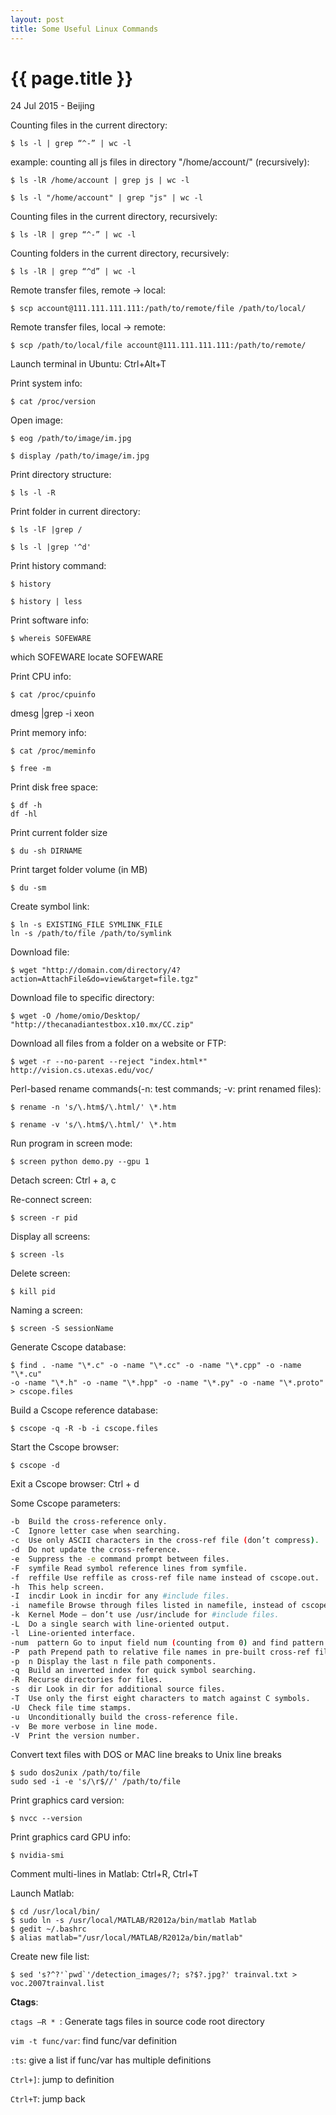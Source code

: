 ```yaml
---
layout: post
title: Some Useful Linux Commands
---
```


{{ page.title }}
================

<p class="meta">24 Jul 2015 - Beijing</p>

Counting files in the current directory:

<pre class="terminal"><code>$ ls -l | grep “^-” | wc -l</code></pre>

example: counting all js files in directory "/home/account/" (recursively):

<pre class="terminal"><code>$ ls -lR /home/account | grep js | wc -l</code></pre>
<pre class="terminal"><code>$ ls -l "/home/account" | grep "js" | wc -l</code></pre>

Counting files in the current directory, recursively:

<pre class="terminal"><code>$ ls -lR | grep “^-” | wc -l</code></pre>

Counting folders in the current directory, recursively:

<pre class="terminal"><code>$ ls -lR | grep “^d” | wc -l</code></pre>

Remote transfer files, remote -> local:

<pre class="terminal"><code>$ scp account@111.111.111.111:/path/to/remote/file /path/to/local/</code></pre>

Remote transfer files, local -> remote:

<pre class="terminal"><code>$ scp /path/to/local/file account@111.111.111.111:/path/to/remote/</code></pre>

Launch terminal in Ubuntu: Ctrl+Alt+T

Print system info:

<pre class="terminal"><code>$ cat /proc/version</code></pre>

Open image:

<pre class="terminal"><code>$ eog /path/to/image/im.jpg</code></pre>
<pre class="terminal"><code>$ display /path/to/image/im.jpg</code></pre>

Print directory structure:

<pre class="terminal"><code>$ ls -l -R</code></pre>

Print folder in current directory:

<pre class="terminal"><code>$ ls -lF |grep /</code></pre>
<pre class="terminal"><code>$ ls -l |grep '^d'</code></pre>

Print history command:

<pre class="terminal"><code>$ history</code></pre>
<pre class="terminal"><code>$ history | less</code></pre>

Print software info:

<pre class="terminal"><code>$ whereis SOFEWARE</code></pre>
which SOFEWARE
locate SOFEWARE</code></pre>

Print CPU info:

<pre class="terminal"><code>$ cat /proc/cpuinfo</code></pre>
dmesg |grep -i xeon</code></pre>

Print memory info:

<pre class="terminal"><code>$ cat /proc/meminfo</code></pre>
<pre class="terminal"><code>$ free -m</code></pre>

Print disk free space:

<pre class="terminal"><code>$ df -h
df -hl</code></pre>

Print current folder size

<pre class="terminal"><code>$ du -sh DIRNAME</code></pre>

Print target folder volume (in MB)

<pre class="terminal"><code>$ du -sm</code></pre>

Create symbol link:

<pre class="terminal"><code>$ ln -s EXISTING_FILE SYMLINK_FILE
ln -s /path/to/file /path/to/symlink</code></pre>

Download file:

<pre class="terminal"><code>$ wget "http://domain.com/directory/4?action=AttachFile&do=view&target=file.tgz"</code></pre>

Download file to specific directory:

<pre class="terminal"><code>$ wget -O /home/omio/Desktop/ "http://thecanadiantestbox.x10.mx/CC.zip"</code></pre>

Download all files from a folder on a website or FTP:

<pre class="terminal"><code>$ wget -r --no-parent --reject "index.html*" http://vision.cs.utexas.edu/voc/</code></pre>

Perl-based rename commands(-n: test commands; -v: print renamed files):

<pre class="terminal"><code>$ rename -n 's/\.htm$/\.html/' \*.htm</code></pre>
<pre class="terminal"><code>$ rename -v 's/\.htm$/\.html/' \*.htm</code></pre>

Run program in screen mode:

<pre class="terminal"><code>$ screen python demo.py --gpu 1</code></pre>

Detach screen: Ctrl + a, c

Re-connect screen:

<pre class="terminal"><code>$ screen -r pid</code></pre>

Display all screens:

<pre class="terminal"><code>$ screen -ls</code></pre>

Delete screen:

<pre class="terminal"><code>$ kill pid</code></pre>

Naming a screen:

<pre class="terminal"><code>$ screen -S sessionName</code></pre>

Generate Cscope database:

<pre class="terminal"><code>$ find . -name "\*.c" -o -name "\*.cc" -o -name "\*.cpp" -o -name "\*.cu" 
-o -name "\*.h" -o -name "\*.hpp" -o -name "\*.py" -o -name "\*.proto" > cscope.files</code></pre>

Build a Cscope reference database:

<pre class="terminal"><code>$ cscope -q -R -b -i cscope.files</code></pre>

Start the Cscope browser:

<pre class="terminal"><code>$ cscope -d</code></pre>

Exit a Cscope browser: Ctrl + d

Some Cscope parameters:

```bash
-b  Build the cross-reference only.
-C  Ignore letter case when searching.
-c  Use only ASCII characters in the cross-ref file (don’t compress).
-d  Do not update the cross-reference.
-e  Suppress the -e command prompt between files.
-F  symfile Read symbol reference lines from symfile.
-f  reffile Use reffile as cross-ref file name instead of cscope.out.
-h  This help screen.
-I  incdir Look in incdir for any #include files.
-i  namefile Browse through files listed in namefile, instead of cscope.files
-k  Kernel Mode – don’t use /usr/include for #include files.
-L  Do a single search with line-oriented output.
-l  Line-oriented interface.
-num  pattern Go to input field num (counting from 0) and find pattern.
-P  path Prepend path to relative file names in pre-built cross-ref file.
-p  n Display the last n file path components.
-q  Build an inverted index for quick symbol searching.
-R  Recurse directories for files.
-s  dir Look in dir for additional source files.
-T  Use only the first eight characters to match against C symbols.
-U  Check file time stamps.
-u  Unconditionally build the cross-reference file.
-v  Be more verbose in line mode.
-V  Print the version number.
```

Convert text files with DOS or MAC line breaks to Unix line breaks

<pre class="terminal"><code>$ sudo dos2unix /path/to/file
sudo sed -i -e 's/\r$//' /path/to/file</code></pre>

Print graphics card version:

<pre class="terminal"><code>$ nvcc --version</code></pre>

Print graphics card GPU info: 

<pre class="terminal"><code>$ nvidia-smi</code></pre>

Comment multi-lines in Matlab: Ctrl+R, Ctrl+T

Launch Matlab:

<pre class="terminal">
<code>$ cd /usr/local/bin/
$ sudo ln -s /usr/local/MATLAB/R2012a/bin/matlab Matlab
$ gedit ~/.bashrc
$ alias matlab="/usr/local/MATLAB/R2012a/bin/matlab"
</code></pre>

Create new file list:

<pre class="terminal"><code>$ sed 's?^?'`pwd`'/detection_images/?; s?$?.jpg?' trainval.txt > voc.2007trainval.list</code></pre>

**Ctags**:

<code>ctags –R * </code>: Generate tags files in source code root directory

<code>vim -t func/var</code>: find func/var definition

<code>:ts</code>: give a list if func/var has multiple definitions

<code>Ctrl+]</code>: jump to definition

<code>Ctrl+T</code>: jump back
